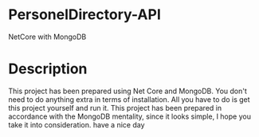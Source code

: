 # PersonelDirectory-API
 NetCore with MongoDB
 
# Description
This project has been prepared using Net Core and MongoDB. You don't need to do anything extra in terms of installation. All you have to do is get this project yourself and run it. This project has been prepared in accordance with the MongoDB mentality, since it looks simple, I hope you take it into consideration. have a nice day
